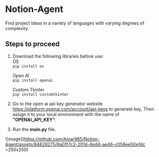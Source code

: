 # Notion-Agent
Find project ideas in a variety of languages with varying degrees of complexity.

## Steps to proceed 
1. Download the following libraries before use:<br>
    OS <br>
    ```pip install os```
    
    Open AI<br>
    ```pip install openai```
    
    Custom Tkinter <br>
    ```pip install customtkinter```

3. Go to the open ai api key generator website https://platform.openai.com/account/api-keys to generate key, Then assign it to your local environment with the name 
   of **"OPENAI_API_KEY"**.
4. Run the **main.py** file.




![image](https://github.com/Amar985/Notion-Agent/assets/84828275/8a01f7c2-201d-4ed4-ae46-c058ee50e1dc =250x250)

